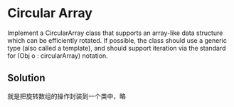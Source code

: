 # Circular Array

Implement a CircularArray class that supports an array-like data structure which can be efficiently rotated. If possible, the class should use a generic type (also called a template), and should support iteration via the standard for (Obj o : circularArray) notation.

## Solution

就是把旋转数组的操作封装到一个类中，略